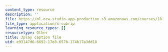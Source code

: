 ```yaml
---
content_type: resource
description: ''
file: https://ol-ocw-studio-app-production.s3.amazonaws.com/courses/18-01sc-single-variable-calculus-fall-2010/e93147d6669217e8657b174b17a3dd18_Q9iJWDFUspU.srt
file_type: application/x-subrip
learning_resource_types: []
resourcetype: Other
title: 3play caption file
uid: e93147d6-6692-17e8-657b-174b17a3dd18
---
```

